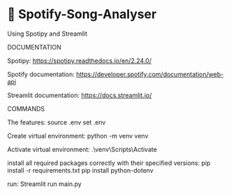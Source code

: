 #  🌟 Spotify-Song-Analyser
Using Spotipy and Streamlit

DOCUMENTATION

Spotipy: https://spotipy.readthedocs.io/en/2.24.0/

Spotify documentation: https://developer.spotify.com/documentation/web-api

Streamlit documentation: https://docs.streamlit.io/

COMMANDS

The features: 
source .env
set .env

Create virtual environment: python -m venv venv    

Activate virtual environment: .\venv\Scripts\Activate

install all required packages correctly with their specified versions: pip install -r requirements.txt
pip install python-dotenv

run: Streamlit run main.py 
